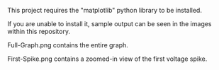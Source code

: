 This project requires the "matplotlib" python library to be installed.

If you are unable to install it, sample output can be seen in the images within this repository.

Full-Graph.png contains the entire graph.

First-Spike.png contains a zoomed-in view of the first voltage spike.
